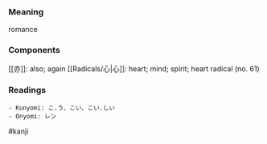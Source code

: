 ### Meaning

romance

### Components

[[亦]]: also; again [[Radicals/心|心]]: heart; mind; spirit; heart radical (no. 61)

### Readings

```
- Kunyomi: こ.う、こい、こい.しい
- Onyomi: レン
```

#kanji